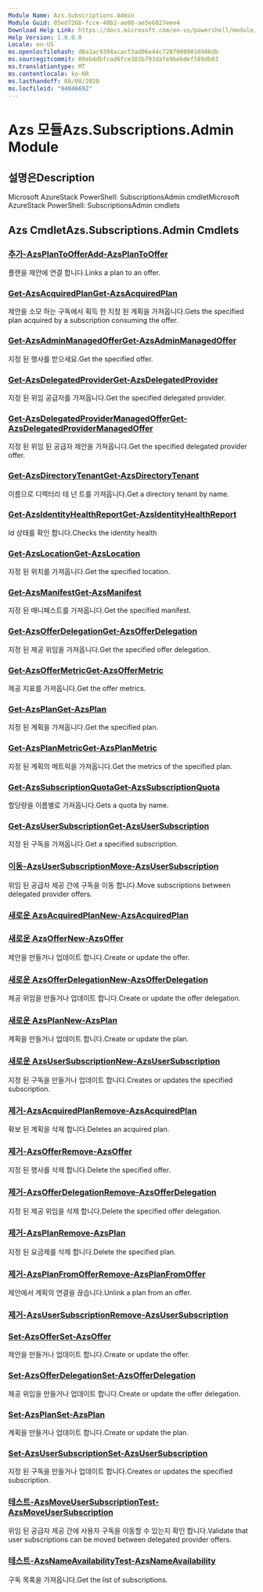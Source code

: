 ```yaml
---
Module Name: Azs.Subscriptions.Admin
Module Guid: 05ed726b-fcce-40b2-ae08-ae5e6027eee4
Download Help Link: https://docs.microsoft.com/en-us/powershell/module/azs.subscriptions.admin
Help Version: 1.0.0.0
Locale: en-US
ms.openlocfilehash: d8a1ac9394acacf3ad06e44c728f0009816986db
ms.sourcegitcommit: 09eb4dbfcad6fce303b793dafe9bebdef589db03
ms.translationtype: MT
ms.contentlocale: ko-KR
ms.lasthandoff: 08/08/2020
ms.locfileid: "94046692"
---
```

# <span data-ttu-id="3a81c-101">Azs 모듈</span><span class="sxs-lookup"><span data-stu-id="3a81c-101">Azs.Subscriptions.Admin Module</span></span>
## <span data-ttu-id="3a81c-102">설명은</span><span class="sxs-lookup"><span data-stu-id="3a81c-102">Description</span></span>
<span data-ttu-id="3a81c-103">Microsoft AzureStack PowerShell: SubscriptionsAdmin cmdlet</span><span class="sxs-lookup"><span data-stu-id="3a81c-103">Microsoft AzureStack PowerShell: SubscriptionsAdmin cmdlets</span></span>

## <span data-ttu-id="3a81c-104">Azs Cmdlet</span><span class="sxs-lookup"><span data-stu-id="3a81c-104">Azs.Subscriptions.Admin Cmdlets</span></span>
### [<span data-ttu-id="3a81c-105">추가-AzsPlanToOffer</span><span class="sxs-lookup"><span data-stu-id="3a81c-105">Add-AzsPlanToOffer</span></span>](Add-AzsPlanToOffer.md)
<span data-ttu-id="3a81c-106">플랜을 제안에 연결 합니다.</span><span class="sxs-lookup"><span data-stu-id="3a81c-106">Links a plan to an offer.</span></span>

### [<span data-ttu-id="3a81c-107">Get-AzsAcquiredPlan</span><span class="sxs-lookup"><span data-stu-id="3a81c-107">Get-AzsAcquiredPlan</span></span>](Get-AzsAcquiredPlan.md)
<span data-ttu-id="3a81c-108">제안을 소모 하는 구독에서 획득 한 지정 된 계획을 가져옵니다.</span><span class="sxs-lookup"><span data-stu-id="3a81c-108">Gets the specified plan acquired by a subscription consuming the offer.</span></span>

### [<span data-ttu-id="3a81c-109">Get-AzsAdminManagedOffer</span><span class="sxs-lookup"><span data-stu-id="3a81c-109">Get-AzsAdminManagedOffer</span></span>](Get-AzsAdminManagedOffer.md)
<span data-ttu-id="3a81c-110">지정 된 행사를 받으세요.</span><span class="sxs-lookup"><span data-stu-id="3a81c-110">Get the specified offer.</span></span>

### [<span data-ttu-id="3a81c-111">Get-AzsDelegatedProvider</span><span class="sxs-lookup"><span data-stu-id="3a81c-111">Get-AzsDelegatedProvider</span></span>](Get-AzsDelegatedProvider.md)
<span data-ttu-id="3a81c-112">지정 된 위임 공급자를 가져옵니다.</span><span class="sxs-lookup"><span data-stu-id="3a81c-112">Get the specified delegated provider.</span></span>

### [<span data-ttu-id="3a81c-113">Get-AzsDelegatedProviderManagedOffer</span><span class="sxs-lookup"><span data-stu-id="3a81c-113">Get-AzsDelegatedProviderManagedOffer</span></span>](Get-AzsDelegatedProviderManagedOffer.md)
<span data-ttu-id="3a81c-114">지정 된 위임 된 공급자 제안을 가져옵니다.</span><span class="sxs-lookup"><span data-stu-id="3a81c-114">Get the specified delegated provider offer.</span></span>

### [<span data-ttu-id="3a81c-115">Get-AzsDirectoryTenant</span><span class="sxs-lookup"><span data-stu-id="3a81c-115">Get-AzsDirectoryTenant</span></span>](Get-AzsDirectoryTenant.md)
<span data-ttu-id="3a81c-116">이름으로 디렉터리 테 넌 트를 가져옵니다.</span><span class="sxs-lookup"><span data-stu-id="3a81c-116">Get a directory tenant by name.</span></span>

### [<span data-ttu-id="3a81c-117">Get-AzsIdentityHealthReport</span><span class="sxs-lookup"><span data-stu-id="3a81c-117">Get-AzsIdentityHealthReport</span></span>](Get-AzsIdentityHealthReport.md)
<span data-ttu-id="3a81c-118">Id 상태를 확인 합니다.</span><span class="sxs-lookup"><span data-stu-id="3a81c-118">Checks the identity health</span></span>

### [<span data-ttu-id="3a81c-119">Get-AzsLocation</span><span class="sxs-lookup"><span data-stu-id="3a81c-119">Get-AzsLocation</span></span>](Get-AzsLocation.md)
<span data-ttu-id="3a81c-120">지정 된 위치를 가져옵니다.</span><span class="sxs-lookup"><span data-stu-id="3a81c-120">Get the specified location.</span></span>

### [<span data-ttu-id="3a81c-121">Get-AzsManifest</span><span class="sxs-lookup"><span data-stu-id="3a81c-121">Get-AzsManifest</span></span>](Get-AzsManifest.md)
<span data-ttu-id="3a81c-122">지정 된 매니페스트를 가져옵니다.</span><span class="sxs-lookup"><span data-stu-id="3a81c-122">Get the specified manifest.</span></span>

### [<span data-ttu-id="3a81c-123">Get-AzsOfferDelegation</span><span class="sxs-lookup"><span data-stu-id="3a81c-123">Get-AzsOfferDelegation</span></span>](Get-AzsOfferDelegation.md)
<span data-ttu-id="3a81c-124">지정 된 제공 위임을 가져옵니다.</span><span class="sxs-lookup"><span data-stu-id="3a81c-124">Get the specified offer delegation.</span></span>

### [<span data-ttu-id="3a81c-125">Get-AzsOfferMetric</span><span class="sxs-lookup"><span data-stu-id="3a81c-125">Get-AzsOfferMetric</span></span>](Get-AzsOfferMetric.md)
<span data-ttu-id="3a81c-126">제공 지표를 가져옵니다.</span><span class="sxs-lookup"><span data-stu-id="3a81c-126">Get the offer metrics.</span></span>

### [<span data-ttu-id="3a81c-127">Get-AzsPlan</span><span class="sxs-lookup"><span data-stu-id="3a81c-127">Get-AzsPlan</span></span>](Get-AzsPlan.md)
<span data-ttu-id="3a81c-128">지정 된 계획을 가져옵니다.</span><span class="sxs-lookup"><span data-stu-id="3a81c-128">Get the specified plan.</span></span>

### [<span data-ttu-id="3a81c-129">Get-AzsPlanMetric</span><span class="sxs-lookup"><span data-stu-id="3a81c-129">Get-AzsPlanMetric</span></span>](Get-AzsPlanMetric.md)
<span data-ttu-id="3a81c-130">지정 된 계획의 메트릭을 가져옵니다.</span><span class="sxs-lookup"><span data-stu-id="3a81c-130">Get the metrics of the specified plan.</span></span>

### [<span data-ttu-id="3a81c-131">Get-AzsSubscriptionQuota</span><span class="sxs-lookup"><span data-stu-id="3a81c-131">Get-AzsSubscriptionQuota</span></span>](Get-AzsSubscriptionQuota.md)
<span data-ttu-id="3a81c-132">할당량을 이름별로 가져옵니다.</span><span class="sxs-lookup"><span data-stu-id="3a81c-132">Gets a quota by name.</span></span>

### [<span data-ttu-id="3a81c-133">Get-AzsUserSubscription</span><span class="sxs-lookup"><span data-stu-id="3a81c-133">Get-AzsUserSubscription</span></span>](Get-AzsUserSubscription.md)
<span data-ttu-id="3a81c-134">지정 된 구독을 가져옵니다.</span><span class="sxs-lookup"><span data-stu-id="3a81c-134">Get a specified subscription.</span></span>

### [<span data-ttu-id="3a81c-135">이동-AzsUserSubscription</span><span class="sxs-lookup"><span data-stu-id="3a81c-135">Move-AzsUserSubscription</span></span>](Move-AzsUserSubscription.md)
<span data-ttu-id="3a81c-136">위임 된 공급자 제공 간에 구독을 이동 합니다.</span><span class="sxs-lookup"><span data-stu-id="3a81c-136">Move subscriptions between delegated provider offers.</span></span>

### [<span data-ttu-id="3a81c-137">새로운 AzsAcquiredPlan</span><span class="sxs-lookup"><span data-stu-id="3a81c-137">New-AzsAcquiredPlan</span></span>](New-AzsAcquiredPlan.md)


### [<span data-ttu-id="3a81c-138">새로운 AzsOffer</span><span class="sxs-lookup"><span data-stu-id="3a81c-138">New-AzsOffer</span></span>](New-AzsOffer.md)
<span data-ttu-id="3a81c-139">제안을 만들거나 업데이트 합니다.</span><span class="sxs-lookup"><span data-stu-id="3a81c-139">Create or update the offer.</span></span>

### [<span data-ttu-id="3a81c-140">새로운 AzsOfferDelegation</span><span class="sxs-lookup"><span data-stu-id="3a81c-140">New-AzsOfferDelegation</span></span>](New-AzsOfferDelegation.md)
<span data-ttu-id="3a81c-141">제공 위임을 만들거나 업데이트 합니다.</span><span class="sxs-lookup"><span data-stu-id="3a81c-141">Create or update the offer delegation.</span></span>

### [<span data-ttu-id="3a81c-142">새로운 AzsPlan</span><span class="sxs-lookup"><span data-stu-id="3a81c-142">New-AzsPlan</span></span>](New-AzsPlan.md)
<span data-ttu-id="3a81c-143">계획을 만들거나 업데이트 합니다.</span><span class="sxs-lookup"><span data-stu-id="3a81c-143">Create or update the plan.</span></span>

### [<span data-ttu-id="3a81c-144">새로운 AzsUserSubscription</span><span class="sxs-lookup"><span data-stu-id="3a81c-144">New-AzsUserSubscription</span></span>](New-AzsUserSubscription.md)
<span data-ttu-id="3a81c-145">지정 된 구독을 만들거나 업데이트 합니다.</span><span class="sxs-lookup"><span data-stu-id="3a81c-145">Creates or updates the specified subscription.</span></span>

### [<span data-ttu-id="3a81c-146">제거-AzsAcquiredPlan</span><span class="sxs-lookup"><span data-stu-id="3a81c-146">Remove-AzsAcquiredPlan</span></span>](Remove-AzsAcquiredPlan.md)
<span data-ttu-id="3a81c-147">확보 된 계획을 삭제 합니다.</span><span class="sxs-lookup"><span data-stu-id="3a81c-147">Deletes an acquired plan.</span></span>

### [<span data-ttu-id="3a81c-148">제거-AzsOffer</span><span class="sxs-lookup"><span data-stu-id="3a81c-148">Remove-AzsOffer</span></span>](Remove-AzsOffer.md)
<span data-ttu-id="3a81c-149">지정 된 행사를 삭제 합니다.</span><span class="sxs-lookup"><span data-stu-id="3a81c-149">Delete the specified offer.</span></span>

### [<span data-ttu-id="3a81c-150">제거-AzsOfferDelegation</span><span class="sxs-lookup"><span data-stu-id="3a81c-150">Remove-AzsOfferDelegation</span></span>](Remove-AzsOfferDelegation.md)
<span data-ttu-id="3a81c-151">지정 된 제공 위임을 삭제 합니다.</span><span class="sxs-lookup"><span data-stu-id="3a81c-151">Delete the specified offer delegation.</span></span>

### [<span data-ttu-id="3a81c-152">제거-AzsPlan</span><span class="sxs-lookup"><span data-stu-id="3a81c-152">Remove-AzsPlan</span></span>](Remove-AzsPlan.md)
<span data-ttu-id="3a81c-153">지정 된 요금제를 삭제 합니다.</span><span class="sxs-lookup"><span data-stu-id="3a81c-153">Delete the specified plan.</span></span>

### [<span data-ttu-id="3a81c-154">제거-AzsPlanFromOffer</span><span class="sxs-lookup"><span data-stu-id="3a81c-154">Remove-AzsPlanFromOffer</span></span>](Remove-AzsPlanFromOffer.md)
<span data-ttu-id="3a81c-155">제안에서 계획의 연결을 끊습니다.</span><span class="sxs-lookup"><span data-stu-id="3a81c-155">Unlink a plan from an offer.</span></span>

### [<span data-ttu-id="3a81c-156">제거-AzsUserSubscription</span><span class="sxs-lookup"><span data-stu-id="3a81c-156">Remove-AzsUserSubscription</span></span>](Remove-AzsUserSubscription.md)


### [<span data-ttu-id="3a81c-157">Set-AzsOffer</span><span class="sxs-lookup"><span data-stu-id="3a81c-157">Set-AzsOffer</span></span>](Set-AzsOffer.md)
<span data-ttu-id="3a81c-158">제안을 만들거나 업데이트 합니다.</span><span class="sxs-lookup"><span data-stu-id="3a81c-158">Create or update the offer.</span></span>

### [<span data-ttu-id="3a81c-159">Set-AzsOfferDelegation</span><span class="sxs-lookup"><span data-stu-id="3a81c-159">Set-AzsOfferDelegation</span></span>](Set-AzsOfferDelegation.md)
<span data-ttu-id="3a81c-160">제공 위임을 만들거나 업데이트 합니다.</span><span class="sxs-lookup"><span data-stu-id="3a81c-160">Create or update the offer delegation.</span></span>

### [<span data-ttu-id="3a81c-161">Set-AzsPlan</span><span class="sxs-lookup"><span data-stu-id="3a81c-161">Set-AzsPlan</span></span>](Set-AzsPlan.md)
<span data-ttu-id="3a81c-162">계획을 만들거나 업데이트 합니다.</span><span class="sxs-lookup"><span data-stu-id="3a81c-162">Create or update the plan.</span></span>

### [<span data-ttu-id="3a81c-163">Set-AzsUserSubscription</span><span class="sxs-lookup"><span data-stu-id="3a81c-163">Set-AzsUserSubscription</span></span>](Set-AzsUserSubscription.md)
<span data-ttu-id="3a81c-164">지정 된 구독을 만들거나 업데이트 합니다.</span><span class="sxs-lookup"><span data-stu-id="3a81c-164">Creates or updates the specified subscription.</span></span>

### [<span data-ttu-id="3a81c-165">테스트-AzsMoveUserSubscription</span><span class="sxs-lookup"><span data-stu-id="3a81c-165">Test-AzsMoveUserSubscription</span></span>](Test-AzsMoveUserSubscription.md)
<span data-ttu-id="3a81c-166">위임 된 공급자 제공 간에 사용자 구독을 이동할 수 있는지 확인 합니다.</span><span class="sxs-lookup"><span data-stu-id="3a81c-166">Validate that user subscriptions can be moved between delegated provider offers.</span></span>

### [<span data-ttu-id="3a81c-167">테스트-AzsNameAvailability</span><span class="sxs-lookup"><span data-stu-id="3a81c-167">Test-AzsNameAvailability</span></span>](Test-AzsNameAvailability.md)
<span data-ttu-id="3a81c-168">구독 목록을 가져옵니다.</span><span class="sxs-lookup"><span data-stu-id="3a81c-168">Get the list of subscriptions.</span></span>

